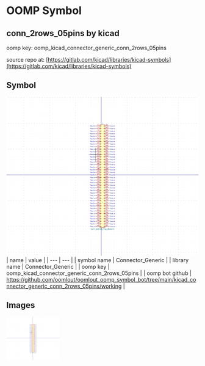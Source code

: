 # OOMP Symbol  
## conn_2rows_05pins  by kicad  
  
oomp key: oomp_kicad_connector_generic_conn_2rows_05pins  
  
source repo at: [https://gitlab.com/kicad/libraries/kicad-symbols](https://gitlab.com/kicad/libraries/kicad-symbols)  
## Symbol  
  
[![working.png](working_600.png)](working.png)  
| name | value | 
| --- | --- | 
| symbol name | Connector_Generic | 
| library name | Connector_Generic | 
| oomp key | oomp_kicad_connector_generic_conn_2rows_05pins | 
| oomp bot github | https://github.com/oomlout/oomlout_oomp_symbol_bot/tree/main/kicad_connector_generic_conn_2rows_05pins/working | 
## Images  
  
[![working.png](working_140.png)](working.png)  
